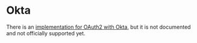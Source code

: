 # Okta

There is an [implementation for OAuth2 with Okta](https://github.com/boring-registry/boring-registry/blob/main/pkg/auth/provider_okta.go), but it is not documented and not officially supported yet.
